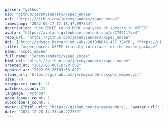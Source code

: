 ```yaml
---
parser: "github"
uid: "github/jeremysanders/xspec_emcee"
url: "https://github.com/jeremysanders/xspec_emcee"
timestamp: "2022-07-17 17:18:47.097534"
description: "Use EMCEE to do MCMC analyses of spectra in XSPEC"
avatar: "https://avatars.githubusercontent.com/u/274711?v=4"
repo_url: "https://github.com/jeremysanders/xspec_emcee"
doi: ["http://adsabs.harvard.edu/abs/2018MNRAS.477.3247B", "https://ui.adsabs.harvard.edu/abs/2018ascl.soft05016S/abstract"]
title: "xspec_emcee: XSPEC-friendly interface for the emcee package"
name: "xspec_emcee"
full_name: "jeremysanders/xspec_emcee"
html_url: "https://github.com/jeremysanders/xspec_emcee"
created_at: "2012-05-08T16:20:56Z"
updated_at: "2022-06-26T03:58:42Z"
clone_url: "https://github.com/jeremysanders/xspec_emcee.git"
size: 70
stargazers_count: 21
watchers_count: 21
language: "Python"
open_issues_count: 1
subscribers_count: 7
owner: {"html_url": "https://github.com/jeremysanders", "avatar_url": "https://avatars.githubusercontent.com/u/274711?v=4", "login": "jeremysanders", "type": "User"}
date: "2024-12-28 14:23:46.272739"
---
```

